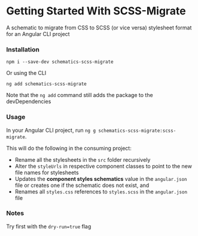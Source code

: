 # Getting Started With SCSS-Migrate

A schematic to migrate from CSS to SCSS (or vice versa) stylesheet format for an Angular CLI project

### Installation

`npm i --save-dev schematics-scss-migrate`

Or using the CLI

`ng add schematics-scss-migrate`

Note that the `ng add` command still adds the package to the devDependencies

### Usage

In your Angular CLI project, run `ng g schematics-scss-migrate:scss-migrate`.

This will do the following in the consuming project:

- Rename all the stylesheets in the `src` folder recursively
- Alter the `styleUrls` in respective component classes to point to the new file names for stylesheets
- Updates the **component styles schematics** value in the `angular.json` file or creates one if the schematic does not exist, and
- Renames all `styles.css` references to `styles.scss` in the `angular.json` file

### Notes

Try first with the `dry-run=true` flag
